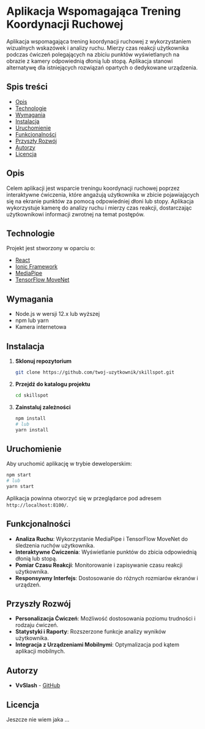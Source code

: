 # Aplikacja Wspomagająca Trening Koordynacji Ruchowej

Aplikacja wspomagająca trening koordynacji ruchowej z wykorzystaniem wizualnych wskazówek i analizy ruchu. Mierzy czas reakcji użytkownika podczas ćwiczeń polegających na zbiciu punktów wyświetlanych na obrazie z kamery odpowiednią dłonią lub stopą. Aplikacja stanowi alternatywę dla istniejących rozwiązań opartych o dedykowane urządzenia.

## Spis treści

- [Opis](#opis)
- [Technologie](#technologie)
- [Wymagania](#wymagania)
- [Instalacja](#instalacja)
- [Uruchomienie](#uruchomienie)
- [Funkcjonalności](#funkcjonalności)
- [Przyszły Rozwój](#przyszły-rozwój)
- [Autorzy](#autorzy)
- [Licencja](#licencja)

## Opis

Celem aplikacji jest wsparcie treningu koordynacji ruchowej poprzez interaktywne ćwiczenia, które angażują użytkownika w zbicie pojawiających się na ekranie punktów za pomocą odpowiedniej dłoni lub stopy. Aplikacja wykorzystuje kamerę do analizy ruchu i mierzy czas reakcji, dostarczając użytkownikowi informacji zwrotnej na temat postępów.

## Technologie

Projekt jest stworzony w oparciu o:

- [React](https://reactjs.org/)
- [Ionic Framework](https://ionicframework.com/)
- [MediaPipe](https://mediapipe.dev/)
- [TensorFlow MoveNet](https://www.tensorflow.org/hub/tutorials/movenet)

## Wymagania

- Node.js w wersji 12.x lub wyższej
- npm lub yarn
- Kamera internetowa

## Instalacja

1. **Sklonuj repozytorium**

   ```bash
   git clone https://github.com/twoj-uzytkownik/skillspot.git
   ```

2. **Przejdź do katalogu projektu**

   ```bash
   cd skillspot
   ```

3. **Zainstaluj zależności**

   ```bash
   npm install
   # lub
   yarn install
   ```

## Uruchomienie

Aby uruchomić aplikację w trybie deweloperskim:

```bash
npm start
# lub
yarn start
```

Aplikacja powinna otworzyć się w przeglądarce pod adresem `http://localhost:8100/`.

## Funkcjonalności

- **Analiza Ruchu**: Wykorzystanie MediaPipe i TensorFlow MoveNet do śledzenia ruchów użytkownika.
- **Interaktywne Ćwiczenia**: Wyświetlanie punktów do zbicia odpowiednią dłonią lub stopą.
- **Pomiar Czasu Reakcji**: Monitorowanie i zapisywanie czasu reakcji użytkownika.
- **Responsywny Interfejs**: Dostosowanie do różnych rozmiarów ekranów i urządzeń.

## Przyszły Rozwój

- **Personalizacja Ćwiczeń**: Możliwość dostosowania poziomu trudności i rodzaju ćwiczeń.
- **Statystyki i Raporty**: Rozszerzone funkcje analizy wyników użytkownika.
- **Integracja z Urządzeniami Mobilnymi**: Optymalizacja pod kątem aplikacji mobilnych.

## Autorzy

- **VvSlash** - [GitHub](https://github.com/VvSlash)

## Licencja

Jeszcze nie wiem jaka ...